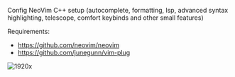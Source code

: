Config NeoVim C++ setup (autocomplete, formatting, lsp, advanced syntax highlighting, telescope, comfort keybinds and other small features)

Requirements:

- https://github.com/neovim/neovim
- https://github.com/junegunn/vim-plug

![1920x](https://github.com/user-attachments/assets/786c616d-0ffe-45a6-95de-f697c1ffae07)
